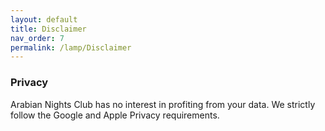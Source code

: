 ```yaml
---
layout: default
title: Disclaimer
nav_order: 7
permalink: /lamp/Disclaimer
---
```


### Privacy

Arabian Nights Club has no interest in profiting from your data. We strictly follow the Google and Apple Privacy requirements.
